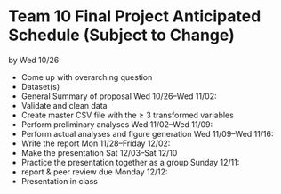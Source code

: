 # Team 10 Final Project Anticipated Schedule (Subject to Change)
by Wed 10/26: 
* Come up with overarching question
* Dataset(s) 
* General Summary of proposal 
Wed 10/26–Wed 11/02: 
* Validate and clean data 
* Create master CSV file with the ≥ 3 transformed variables 
* Perform preliminary analyses 
Wed 11/02–Wed 11/09:
* Perform actual analyses and figure generation 
Wed 11/09–Wed 11/16:
* Write the report
Mon 11/28–Friday 12/02:
* Make the presentation
Sat 12/03–Sat 12/10
* Practice the presentation together as a group
Sunday 12/11:
* report & peer review due
Monday 12/12:
* Presentation in class 
